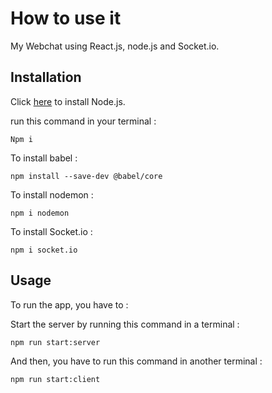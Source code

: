 # How to use it
My Webchat using React.js, node.js and Socket.io.

## Installation

Click [here](https://nodejs.org/en/download/) to install Node.js.

run this command in your terminal :

``Npm i ``

To install babel :

``npm install --save-dev @babel/core``

To install nodemon :

``npm i nodemon``

To install Socket.io :

``npm i socket.io``


## Usage
To run the app, you have to :

Start the server by running this command in a terminal :

``npm run start:server``


And then, you have to run this command in another terminal :

``npm run start:client``
